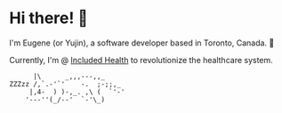 # Hi there! 👋

I'm Eugene (or Yujin), a software developer based in Toronto, Canada. 🍁

Currently, I'm @ [Included Health](https://includedhealth.com/) to revolutionize the healthcare system.

```
      |\      _,,,---,,_
ZZZzz /,`.-'`'    -.  ;-;;,_
     |,4-  ) )-,_. ,\ (  `'-'
    '---''(_/--'  `-'\_)
```
